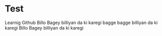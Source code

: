 # Test
Learnig Github
Billo Bagey billiyan da ki karegi
bagge bagge billiyan da ki karegi
Billo Bagey billiyan da ki karegi
